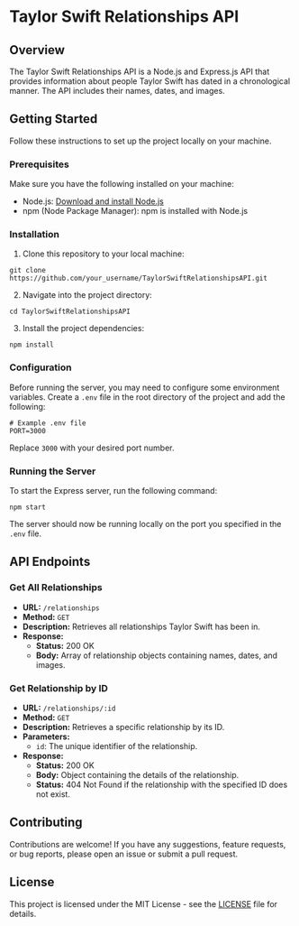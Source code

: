 # Taylor Swift Relationships API

## Overview

The Taylor Swift Relationships API is a Node.js and Express.js API that provides information about people Taylor Swift has dated in a chronological manner. The API includes their names, dates, and images.

## Getting Started

Follow these instructions to set up the project locally on your machine.

### Prerequisites

Make sure you have the following installed on your machine:

- Node.js: [Download and install Node.js](https://nodejs.org/)
- npm (Node Package Manager): npm is installed with Node.js

### Installation

1. Clone this repository to your local machine:

```
git clone https://github.com/your_username/TaylorSwiftRelationshipsAPI.git
```

2. Navigate into the project directory:

```
cd TaylorSwiftRelationshipsAPI
```

3. Install the project dependencies:

```
npm install
```

### Configuration

Before running the server, you may need to configure some environment variables. Create a `.env` file in the root directory of the project and add the following:

```
# Example .env file
PORT=3000
```

Replace `3000` with your desired port number.

### Running the Server

To start the Express server, run the following command:

```
npm start
```

The server should now be running locally on the port you specified in the `.env` file.

## API Endpoints

### Get All Relationships

- **URL:** `/relationships`
- **Method:** `GET`
- **Description:** Retrieves all relationships Taylor Swift has been in.
- **Response:**
  - **Status:** 200 OK
  - **Body:** Array of relationship objects containing names, dates, and images.

### Get Relationship by ID

- **URL:** `/relationships/:id`
- **Method:** `GET`
- **Description:** Retrieves a specific relationship by its ID.
- **Parameters:**
  - `id`: The unique identifier of the relationship.
- **Response:**
  - **Status:** 200 OK
  - **Body:** Object containing the details of the relationship.
  - **Status:** 404 Not Found if the relationship with the specified ID does not exist.

## Contributing

Contributions are welcome! If you have any suggestions, feature requests, or bug reports, please open an issue or submit a pull request.

## License

This project is licensed under the MIT License - see the [LICENSE](LICENSE) file for details.
